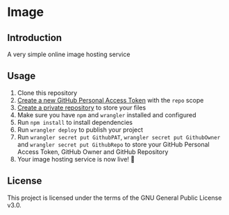 # Image

## Introduction

A very simple online image hosting service

## Usage

1. Clone this repository
2. [Create a new GitHub Personal Access Token](https://github.com/settings/tokens/new) with the `repo` scope
3. [Create a private repository](https://github.com/new?name=Image-Data&description=Store%20data%20for%20Image&visibility=private) to store your files
4. Make sure you have `npm` and `wrangler` installed and configured
5. Run `npm install` to install dependencies
6.  Run `wrangler deploy` to publish your project
7.  Run `wrangler secret put GithubPAT`, `wrangler secret put GithubOwner` and `wrangler secret put GithubRepo` to store your GitHub Personal Access Token, GitHub Owner and GitHub Repository
8.  Your image hosting service is now live! 🎉

## License

This project is licensed under the terms of the GNU General Public License v3.0.